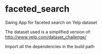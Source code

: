 # faceted_search

Swing App for faceted search on Yelp dataset

The dataset used is a simplified version of:
http://www.yelp.com/dataset_challenge/

Import all the dependencies in the build path